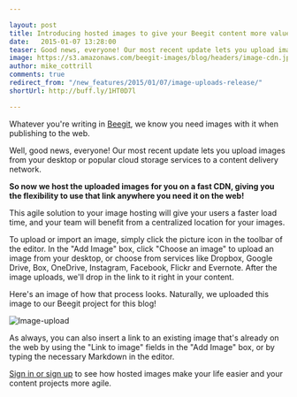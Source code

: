 ```yaml
---

layout: post
title: Introducing hosted images to give your Beegit content more value 
date:   2015-01-07 13:28:00
teaser: Good news, everyone! Our most recent update lets you upload images to a CDN. 
image: https://s3.amazonaws.com/beegit-images/blog/headers/image-cdn.jpg
author: mike_cottrill
comments: true
redirect_from: "/new_features/2015/01/07/image-uploads-release/"
shortUrl: http://buff.ly/1HT0D7l

---
```


Whatever you're writing in [Beegit](https://beegit.com), we know you need images with it when publishing to the web. 

Well, good news, everyone! Our most recent update lets you upload images from your desktop or popular cloud storage services to a content delivery network.

**So now we host the uploaded images for you on a fast CDN, giving you the flexibility to use that link anywhere you need it on the web!**

This agile solution to your image hosting will give your users a faster load time, and your team will benefit from a centralized location for your images. 

To upload or import an image, simply click the picture icon in the toolbar of the editor. In the "Add Image" box, click "Choose an image" to upload an image from your desktop, or choose from services like Dropbox, Google Drive, Box, OneDrive, Instagram, Facebook, Flickr and Evernote. After the image uploads, we'll drop in the link to it right in your content.

Here's an image of how that process looks. Naturally, we uploaded this image to our Beegit project for this blog! 

![Image-upload](https://ucarecdn.com/ef9ecd40-7615-45e0-be65-a63bed3718c9/)

As always, you can also insert a link to an existing image that's already on the web by using the "Link to image" fields in the "Add Image" box, or by typing the necessary Markdown in the editor.

[Sign in or sign up](https://beegit.com) to see how hosted images make your life easier and your content projects more agile. 

